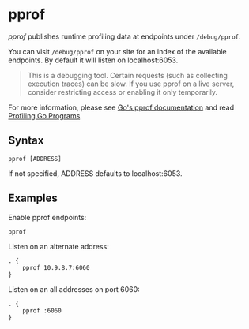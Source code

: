 # pprof

*pprof* publishes runtime profiling data at endpoints under `/debug/pprof`.

You can visit `/debug/pprof` on your site for an index of the available endpoints. By default it
will listen on localhost:6053.

> This is a debugging tool. Certain requests (such as collecting execution traces) can be slow. If
> you use pprof on a live server, consider restricting access or enabling it only temporarily.

For more information, please see [Go's pprof
documentation](https://golang.org/pkg/net/http/pprof/) and read
[Profiling Go Programs](https://blog.golang.org/profiling-go-programs).

## Syntax

~~~
pprof [ADDRESS]
~~~

If not specified, ADDRESS defaults to localhost:6053.

## Examples

Enable pprof endpoints:

~~~
pprof
~~~

Listen on an alternate address:

~~~ corefile
. {
    pprof 10.9.8.7:6060
}
~~~

Listen on an all addresses on port 6060:

~~~ corefile
. {
    pprof :6060
}
~~~
